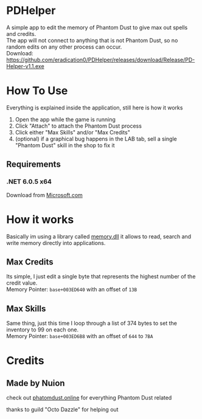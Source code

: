 # PDHelper  
A simple app to edit the memory of Phantom Dust to give max out spells and credits.  
The app will not connect to anything that is not Phantom Dust, so no random edits on any other process can occur.  
Download: https://github.com/eradication0/PDHelper/releases/download/Release/PD-Helper-v1.1.exe  
  
# How To Use  
Everything is explained inside the application, still here is how it works

1. Open the app while the game is running
2. Click "Attach" to attach the Phantom Dust process
3. Click either "Max Skills" and/or "Max Credits"
4. (optional) if a graphical bug happens in the LAB tab, sell a single "Phantom Dust" skill in the shop to fix it
 
## Requirements
### .NET 6.0.5 x64
Download from [Microsoft.com](https://dotnet.microsoft.com/en-us/download/dotnet/thank-you/runtime-desktop-6.0.5-windows-x64-installer)
 
# How it works
Basically im using a library called [memory.dll](https://github.com/erfg12/memory.dll) it allows to read, search and write memory directly into applications.  
  
## Max Credits
Its simple, I just edit a single byte that represents the highest number of the credit value.  
Memory Pointer: ``base+003ED640`` with an offset of ``13B``  

## Max Skills
Same thing, just this time I loop through a list of 374 bytes to set the inventory to 99 on each one.  
Memory Pointer: ``base+003ED6B8`` with an offset of ``644`` to ``7BA``  
  
# Credits
## Made by Nuion
check out [phatomdust.online](https://phantomdust.online/) for everything Phantom Dust related  
  
thanks to guild "Octo Dazzle" for helping out
